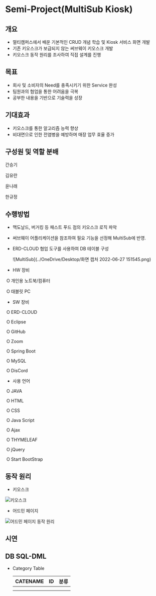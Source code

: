 # Semi-Project(MultiSub Kiosk)

## 개요

- 멀티캠퍼스에서 배운 기본적인 CRUD 개념 학습 및 Kiosk 서비스 화면 개발
- 기존 키오스크가 보급되지 않는 써브웨이 키오스크 개발
- 키오스크 동작 원리를 조사하여 직접 설계를 진행



## 목표

- 회사 및 소비자의 Need를 충족시키기 위한 Service 완성
- 팀원과의 협업을 통한 어려움을 극복
- 공부한 내용을 기반으로 기술력을 성장



## 기대효과

- 키오스크를 통한 알고리즘 능력 향상
- 비대면으로 인한 전염병을 예방하며 매장 업무 효율 증가



## 구성원 및 역할 분배

간승기



김유란



윤나래



한규정



## 수행방법

- 맥도날드, 버거킹 등 패스트 푸드 점의 키오스크 로직 파악

- 써브웨이 어플리케이션을 참조하여 필요 기능을 선정해 MultiSub에 반영.

- ERD-CLOUD 협업 도구를 사용하여 DB 테이블 구성

  ![MultiSub](../OneDrive/Desktop/화면 캡처 2022-06-27 151545.png) 

- HW 장비

​     O 개인용 노트북/컴퓨터

​     O 태블릿 PC

- SW 장비

​     O ERD-CLOUD

​     O Eclipse

​     O GitHub

​     O Zoom

​     O Spring Boot

​     O MySQL

​     O DisCord

- 사용 언어

​     O JAVA

​     O HTML

​     O CSS

​     O Java Script

​     O Ajax

​     O THYMELEAF

​     O jQuery

​     O Start BootStrap 



##  동작 원리

- 키오스크

![키오스크](../OneDrive/Desktop/1.png)



- 어드민 페이지

![어드민 페이지 동작 원리](../OneDrive/Desktop/2.png)





## 시연





## DB SQL-DML

- Category Table

  | CATENAME | ID   | 분류 |
  | -------- | ---- | ---- |
  |          |      |      |
  |          |      |      |

  
